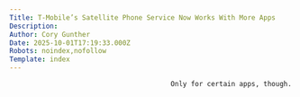 ```yaml
---
Title: T-Mobile’s Satellite Phone Service Now Works With More Apps
Description: 
Author: Cory Gunther
Date: 2025-10-01T17:19:33.000Z
Robots: noindex,nofollow
Template: index
---
```


                                            Only for certain apps, though.
                                        
